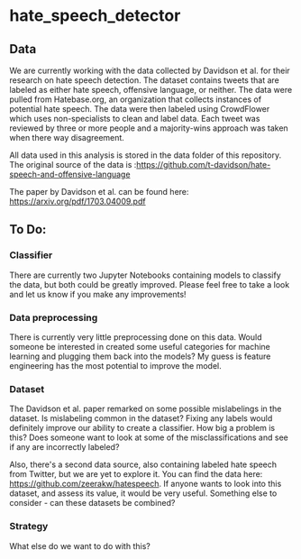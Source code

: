 # hate_speech_detector

## Data

We are currently working with the data collected by Davidson et al. for their research on hate speech detection. The dataset contains tweets that are labeled as either hate speech, offensive language, or neither. The data were pulled from Hatebase.org, an organization that collects instances of potential hate speech. The data were then labeled using CrowdFlower which uses non-specialists to clean and label data. Each tweet was reviewed by three or more people and a majority-wins approach was taken when there way disagreement.

All data used in this analysis is stored in the data folder of this repository. The original source of the data is :https://github.com/t-davidson/hate-speech-and-offensive-language

The paper by Davidson et al. can be found here: https://arxiv.org/pdf/1703.04009.pdf





## To Do:

### Classifier 
There are currently two Jupyter Notebooks containing models to classify the data, but both could be greatly improved. Please feel free to take a look and let us know if you make any improvements!

### Data preprocessing
There is currently very little preprocessing done on this data. Would someone be interested in created some useful categories for machine learning and plugging them back into the models? My guess is feature engineering has the most potential to improve the model.

### Dataset
The Davidson et al. paper remarked on some possible mislabelings in the dataset. Is mislabeling common in the dataset? Fixing any labels would definitely improve our ability to create a classifier. How big a problem is this? Does someone want to look at some of the misclassifications and see if any are incorrectly labeled?

Also, there's a second data source, also containing labeled hate speech from Twitter, but we are yet to explore it. You can find the data here: https://github.com/zeerakw/hatespeech. If anyone wants to look into this dataset, and assess its value, it would be very useful. Something else to consider - can these datasets be combined?

### Strategy
What else do we want to do with this?